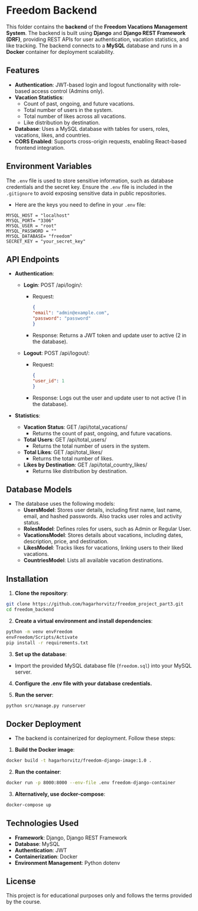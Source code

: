 # Freedom Backend

This folder contains the **backend** of the **Freedom Vacations Management System**. The backend is built using **Django** and **Django REST Framework (DRF)**, providing REST APIs for user authentication, vacation statistics, and like tracking. The backend connects to a **MySQL** database and runs in a **Docker** container for deployment scalability.


## Features

- **Authentication**: JWT-based login and logout functionality with role-based access control (Admins only).
- **Vacation Statistics**:
    - Count of past, ongoing, and future vacations.
    - Total number of users in the system.
    - Total number of likes across all vacations.
    - Like distribution by destination.
- **Database**: Uses a MySQL database with tables for users, roles, vacations, likes, and countries.
- **CORS Enabled**: Supports cross-origin requests, enabling React-based frontend integration.


## Environment Variables

The `.env` file is used to store sensitive information, such as database credentials and the secret key. Ensure the `.env` file is included in the `.gitignore` to avoid exposing sensitive data in public repositories.

- Here are the keys you need to define in your `.env` file:

```plaintext
MYSQL_HOST = "localhost"
MYSQL_PORT= "3306"
MYSQL_USER = "root"
MYSQL_PASSWORD = ""
MYSQL_DATABASE= "freedom"
SECRET_KEY = "your_secret_key"
```


## API Endpoints

- **Authentication**:
    - **Login**: POST /api/login/:
        - Request:
            ```json
            { 
            "email": "admin@example.com", 
            "password": "password" 
            }
            ```
        - Response: Returns a JWT token and update user to active (2 in the database).

    - **Logout**: POST /api/logout/:
        - Request: 
            ```json
            { 
            "user_id": 1 
            }
            ```
        - Response: Logs out the user and update user to not active (1 in the database).

- **Statistics**:
    - **Vacation Status**: GET /api/total_vacations/
        - Returns the count of past, ongoing, and future vacations.
    - **Total Users**: GET /api/total_users/
        - Returns the total number of users in the system.
    - **Total Likes**: GET /api/total_likes/
        - Returns the total number of likes.
    - **Likes by Destination**: GET /api/total_country_likes/
        - Returns like distribution by destination.


## Database Models

- The database uses the following models:
    - **UsersModel**: Stores user details, including first name, last name, email, and hashed passwords. Also tracks user roles and activity status.
    - **RolesModel**: Defines roles for users, such as Admin or Regular User.
    - **VacationsModel**: Stores details about vacations, including dates, description, price, and destination.
    - **LikesModel**: Tracks likes for vacations, linking users to their liked vacations.
    - **CountriesModel**: Lists all available vacation destinations.


## Installation

1. **Clone the repository**:
```bash
git clone https://github.com/hagarhorvitz/freedom_project_part3.git
cd freedom_backend
```

2. **Create a virtual environment and install dependencies**:
```bash
python -m venv envFreedom
envFreedom/Scripts/Activate
pip install -r requirements.txt
```

3. **Set up the database**:
- Import the provided MySQL database file (`freedom.sql`) into your MySQL server.

4. **Configure the .env file with your database credentials.**

5. **Run the server**:
```bash
python src/manage.py runserver
```


## Docker Deployment

- The backend is containerized for deployment. Follow these steps:
1. **Build the Docker image**:
```bash
docker build -t hagarhorvitz/freedom-django-image:1.0 .
```

2. **Run the container**:
```bash
docker run -p 8000:8000 --env-file .env freedom-django-container
```

3. **Alternatively, use docker-compose**:
```bash
docker-compose up
```

## Technologies Used

- **Framework**: Django, Django REST Framework
- **Database**: MySQL
- **Authentication**: JWT
- **Containerization**: Docker
- **Environment Management**: Python dotenv


## License

This project is for educational purposes only and follows the terms provided by the course.









